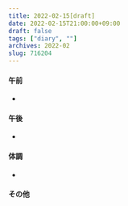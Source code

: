 ```yaml
---
title: 2022-02-15[draft]
date: 2022-02-15T21:00:00+09:00
draft: false
tags: ["diary", ""]
archives: 2022-02
slug: 716204
---
```

#### 午前
- 
#### 午後
- 
#### 体調
- 
#### その他